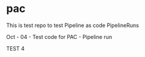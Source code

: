 # pac

This is test repo to test Pipeline as code PipelineRuns

Oct - 04 - Test code for PAC - Pipeline run

TEST 4